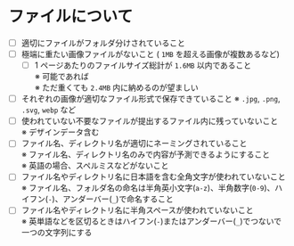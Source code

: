 # ファイルについて

- [ ] 適切にファイルがフォルダ分けされていること
- [ ] 極端に重たい画像ファイルがないこと ( `1MB` を超える画像が複数あるなど)
  - [ ] 1 ページあたりのファイルサイズ総計が `1.6MB` 以内であること  
  ※ 可能であれば  
  ※ ただ重くても `2.4MB` 内に納めるのが望ましい
- [ ] それぞれの画像が適切なファイル形式で保存できていること
  ※ `.jpg`, `.png`, `.svg`, `webp` など
- [ ] 使われていない不要なファイルが提出するファイル内に残っていないこと  
  ※ デザインデータ含む
- [ ] ファイル名、ディレクトリ名が適切にネーミングされていること  
  ※ ファイル名、ディレクトリ名のみで内容が予測できるようにすること  
  ※ 英語の場合、スペルミスなどがないこと
- [ ] ファイル名やディレクトリ名に日本語を含む全角文字が使われていないこと  
  ※ ファイル名、フォルダ名の命名は半角英小文字(`a-z`)、半角数字(`0-9`)、ハイフン(`-`)、アンダーバー(`_`)で命名すること
- [ ] ファイル名やディレクトリ名に半角スペースが使われていないこと  
  ※ 英単語などを区切るときはハイフン(`-`)またはアンダーバー(`_`)でつないで一つの文字列にする

